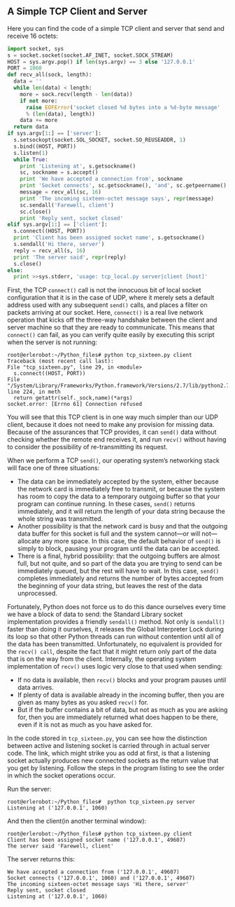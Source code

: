 ## A Simple TCP Client and Server

Here you can find the code  of a simple TCP client and server that send and receive 16 octets:
```python
import socket, sys
s = socket.socket(socket.AF_INET, socket.SOCK_STREAM)
HOST = sys.argv.pop() if len(sys.argv) == 3 else '127.0.0.1'
PORT = 1060
def recv_all(sock, length):
  data = ''
  while len(data) < length:
    more = sock.recv(length - len(data))
    if not more:
      raise EOFError('socket closed %d bytes into a %d-byte message'
      % (len(data), length))
    data += more
  return data
if sys.argv[1:] == ['server']:
  s.setsockopt(socket.SOL_SOCKET, socket.SO_REUSEADDR, 1)
  s.bind((HOST, PORT))
  s.listen(1)
  while True:
    print 'Listening at', s.getsockname()
    sc, sockname = s.accept()
    print 'We have accepted a connection from', sockname
    print 'Socket connects', sc.getsockname(), 'and', sc.getpeername()
    message = recv_all(sc, 16)
    print 'The incoming sixteen-octet message says', repr(message)
    sc.sendall('Farewell, client')
    sc.close()
    print 'Reply sent, socket closed'
elif sys.argv[1:] == ['client']:
  s.connect((HOST, PORT))
  print 'Client has been assigned socket name', s.getsockname()
  s.sendall('Hi there, server')
  reply = recv_all(s, 16)
  print 'The server said', repr(reply)
  s.close()
else:
  print >>sys.stderr, 'usage: tcp_local.py server|client [host]'
  ```

First, the TCP `connect()` call is not the innocuous bit of local
socket configuration that it is in the case of UDP, where it merely sets a default address used with any
subsequent `send()` calls, and places a filter on packets arriving at our socket. Here, `connect()` is a real live
network operation that kicks off the three-way handshake between the client and server machine so that
they are ready to communicate. This means that `connect()` can fail, as you can verify quite easily by
executing this script when the server is not running:

  ```
  root@erlerobot:~/Python_files# python tcp_sixteen.py client
  Traceback (most recent call last):
  File "tcp_sixteen.py", line 29, in <module>
    s.connect((HOST, PORT))
  File "/System/Library/Frameworks/Python.framework/Versions/2.7/lib/python2.7/socket.py", line 224, in meth
    return getattr(self._sock,name)(*args)
socket.error: [Errno 61] Connection refused
```
You will see that this TCP client is in one way much simpler than our UDP client, because it
does not need to make any provision for missing data. Because of the assurances that TCP provides, it
can `send()` data without checking whether the remote end receives it, and run `recv()` without having to
consider the possibility of re-transmitting its request.

When we perform a TCP `send()`, our operating system’s networking stack will face one of three
situations:
- The data can be immediately accepted by the system, either because the network
card is immediately free to transmit, or because the system has room to copy the
data to a temporary outgoing buffer so that your program can continue running.
In these cases, `send()` returns immediately, and it will return the length of your
data string because the whole string was transmitted.
- Another possibility is that the network card is busy and that the outgoing data
buffer for this socket is full and the system cannot—or will not—allocate any more
space. In this case, the default behavior of `send()` is simply to block, pausing your
program until the data can be accepted.
- There is a final, hybrid possibility: that the outgoing buffers are almost full, but not
quite, and so part of the data you are trying to send can be immediately queued,
but the rest will have to wait. In this case, `send()` completes immediately and
returns the number of bytes accepted from the beginning of your data string, but
leaves the rest of the data unprocessed.

Fortunately, Python does not force us to do this dance ourselves every time we have a block of data
to send: the Standard Library socket implementation provides a friendly `sendall()` method. Not only is `sendall() `faster than doing it ourselves, it releases the Global Interpreter Lock during its
loop so that other Python threads can run without contention until all of the data has been transmitted.
Unfortunately, no equivalent is provided for the `recv() call`, despite the fact that it might return only
part of the data that is on the way from the client. Internally, the operating system implementation of
`recv()` uses logic very close to that used when sending:
- If no data is available, then `recv()` blocks and your program pauses until data
arrives.
- If plenty of data is available already in the incoming buffer, then you are given as
many bytes as you asked `recv()` for.
- But if the buffer contains a bit of data, but not as much as you are asking for, then
you are immediately returned what does happen to be there, even if it is not as
much as you have asked for.


In the code stored in `tcp_sixteen.py`, you can see how the distinction between active and listening socket is carried through in actual server code. The link,
which might strike you as odd at first, is that a listening socket actually produces new connected sockets
as the return value that you get by listening. Follow the steps in the program listing to see the order in
which the socket operations occur.

Run the server:
```
root@erlerobot:~/Python_files#  python tcp_sixteen.py server
Listening at ('127.0.0.1', 1060)
```
And then the client(in another terminal window):
```
root@erlerobot:~/Python_files# python tcp_sixteen.py client
Client has been assigned socket name ('127.0.0.1', 49607)
The server said 'Farewell, client'
```

The server returns this:

```
We have accepted a connection from ('127.0.0.1', 49607)
Socket connects ('127.0.0.1', 1060) and ('127.0.0.1', 49607)
The incoming sixteen-octet message says 'Hi there, server'
Reply sent, socket closed
Listening at ('127.0.0.1', 1060)
```

